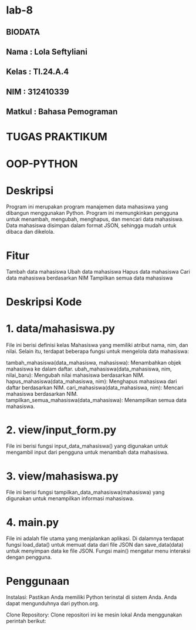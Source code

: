 # lab-8

## BIODATA 
## Nama    : Lola Seftyliani
## Kelas   : TI.24.A.4
## NIM     : 312410339
## Matkul  : Bahasa Pemograman

# TUGAS PRAKTIKUM
# OOP-PYTHON

# Deskripsi

Program ini merupakan program manajemen data mahasiswa yang dibangun menggunakan Python. Program ini memungkinkan pengguna untuk menambah, mengubah, menghapus, dan mencari data mahasiswa. Data mahasiswa disimpan dalam format JSON, sehingga mudah untuk dibaca dan dikelola.

# Fitur
Tambah data mahasiswa
Ubah data mahasiswa
Hapus data mahasiswa
Cari data mahasiswa berdasarkan NIM
Tampilkan semua data mahasiswa

# Deskripsi Kode
# 1. data/mahasiswa.py
File ini berisi definisi kelas Mahasiswa yang memiliki atribut nama, nim, dan nilai. Selain itu, terdapat beberapa fungsi untuk mengelola data mahasiswa:

tambah_mahasiswa(data_mahasiswa, mahasiswa): Menambahkan objek mahasiswa ke dalam daftar.
ubah_mahasiswa(data_mahasiswa, nim, nilai_baru): Mengubah nilai mahasiswa berdasarkan NIM.
hapus_mahasiswa(data_mahasiswa, nim): Menghapus mahasiswa dari daftar berdasarkan NIM.
cari_mahasiswa(data_mahasiswa, nim): Mencari mahasiswa berdasarkan NIM.
tampilkan_semua_mahasiswa(data_mahasiswa): Menampilkan semua data mahasiswa.

# 2. view/input_form.py
File ini berisi fungsi input_data_mahasiswa() yang digunakan untuk mengambil input dari pengguna untuk menambah data mahasiswa.

# 3. view/mahasiswa.py
File ini berisi fungsi tampilkan_data_mahasiswa(mahasiswa) yang digunakan untuk menampilkan informasi mahasiswa.

# 4. main.py
File ini adalah file utama yang menjalankan aplikasi. Di dalamnya terdapat fungsi load_data() untuk memuat data dari file JSON dan save_data(data) untuk menyimpan data ke file JSON. Fungsi main() mengatur menu interaksi dengan pengguna.

# Penggunaan
Instalasi: Pastikan Anda memiliki Python terinstal di sistem Anda. Anda dapat mengunduhnya dari python.org.

Clone Repository: Clone repositori ini ke mesin lokal Anda menggunakan perintah berikut:
